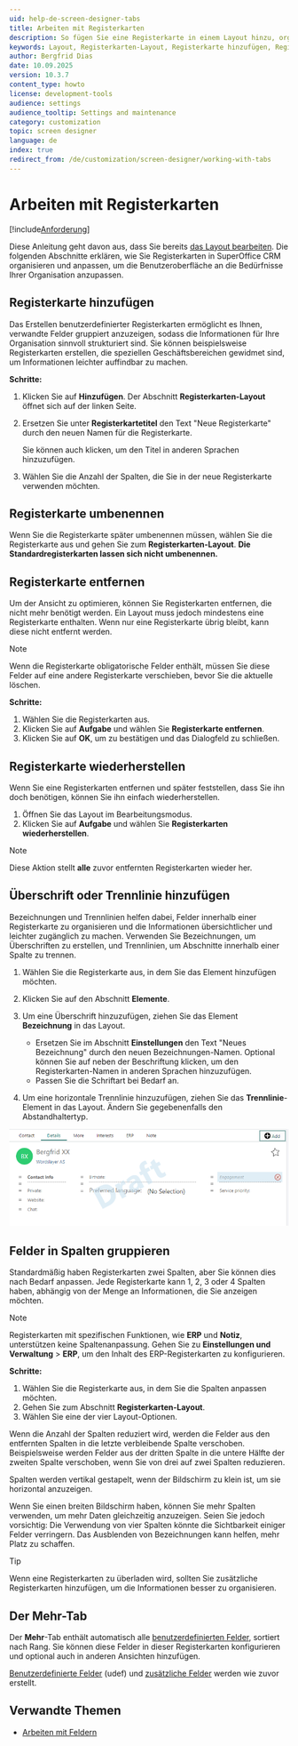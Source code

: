 ```yaml
---
uid: help-de-screen-designer-tabs
title: Arbeiten mit Registerkarten
description: So fügen Sie eine Registerkarte in einem Layout hinzu, organisieren, löschen und wiederherstellen sie und organisieren die Informationen in logische Gruppen mithilfe des Ansichtsdesigners in Einstellungen und Verwaltung.
keywords: Layout, Registerkarten-Layout, Registerkarte hinzufügen, Registerkarte entfernen, Registerkarte wiederherstellen, Felder gruppieren, Weitere Registerkarte, Überschrift hinzufügen, Bezeichnung hinzufügen, Trennlinie hinzufügen
author: Bergfrid Dias
date: 10.09.2025
version: 10.3.7
content_type: howto
license: development-tools
audience: settings
audience_tooltip: Settings and maintenance
category: customization
topic: screen designer
language: de
index: true
redirect_from: /de/customization/screen-designer/working-with-tabs
---
```


# Arbeiten mit Registerkarten

[!include[Anforderung](../../../includes/req-dev-tools.md)]

Diese Anleitung geht davon aus, dass Sie bereits [das Layout bearbeiten][2]. Die folgenden Abschnitte erklären, wie Sie Registerkarten in SuperOffice CRM organisieren und anpassen, um die Benutzeroberfläche an die Bedürfnisse Ihrer Organisation anzupassen.

## Registerkarte hinzufügen

Das Erstellen benutzerdefinierter Registerkarten ermöglicht es Ihnen, verwandte Felder gruppiert anzuzeigen, sodass die Informationen für Ihre Organisation sinnvoll strukturiert sind. Sie können beispielsweise Registerkarten erstellen, die speziellen Geschäftsbereichen gewidmet sind, um Informationen leichter auffindbar zu machen.

**Schritte:**

1. Klicken Sie auf **Hinzufügen**. Der Abschnitt **Registerkarten-Layout** öffnet sich auf der linken Seite.

2. Ersetzen Sie unter **Registerkartetitel** den Text "Neue Registerkarte" durch den neuen Namen für die Registerkarte.

    Sie können auch <i class="ph ph-translate" aria-label="Translate"></i> klicken, um den Titel in anderen Sprachen hinzuzufügen.

3. Wählen Sie die Anzahl der Spalten, die Sie in der neue Registerkarte verwenden möchten.

## Registerkarte umbenennen

Wenn Sie die Registerkarte später umbenennen müssen, wählen Sie die Registerkarte aus und gehen Sie zum **Registerkarten-Layout**. **Die Standardregisterkarten lassen sich nicht umbenennen.**

## Registerkarte entfernen

Um der Ansicht zu optimieren, können Sie Registerkarten entfernen, die nicht mehr benötigt werden. Ein Layout muss jedoch mindestens eine Registerkarte enthalten. Wenn nur eine Registerkarte übrig bleibt, kann diese nicht entfernt werden.

> [!NOTE]
> Wenn die Registerkarte obligatorische Felder enthält, müssen Sie diese Felder auf eine andere Registerkarte verschieben, bevor Sie die aktuelle löschen.

**Schritte:**

1. Wählen Sie die Registerkarten aus.
1. Klicken Sie auf **Aufgabe** und wählen Sie **Registerkarte entfernen**.
1. Klicken Sie auf **OK**, um zu bestätigen und das Dialogfeld zu schließen.

## Registerkarte wiederherstellen

Wenn Sie eine Registerkarten entfernen und später feststellen, dass Sie ihn doch benötigen, können Sie ihn einfach wiederherstellen.

1. Öffnen Sie das Layout im Bearbeitungsmodus.
1. Klicken Sie auf **Aufgabe** und wählen Sie **Registerkarten wiederherstellen**.

> [!NOTE]
> Diese Aktion stellt **alle** zuvor entfernten Registerkarten wieder her.

## <a id="label"></a>Überschrift oder Trennlinie hinzufügen

Bezeichnungen und Trennlinien helfen dabei, Felder innerhalb einer Registerkarte zu organisieren und die Informationen übersichtlicher und leichter zugänglich zu machen. Verwenden Sie Bezeichnungen, um Überschriften zu erstellen, und Trennlinien, um Abschnitte innerhalb einer Spalte zu trennen.

1. Wählen Sie die Registerkarte aus, in dem Sie das Element hinzufügen möchten.
2. Klicken Sie auf den Abschnitt **Elemente**.
3. Um eine Überschrift hinzuzufügen, ziehen Sie das Element **Bezeichnung** in das Layout.

    * Ersetzen Sie im Abschnitt **Einstellungen** den Text "Neues Bezeichnung" durch den neuen Bezeichnungen-Namen. Optional können Sie auf <i class="ph ph-translate" aria-label="Translate"></i> neben der Beschriftung klicken, um den Registerkarten-Namen in anderen Sprachen hinzuzufügen.
    * Passen Sie die Schriftart bei Bedarf an.

4. Um eine horizontale Trennlinie hinzuzufügen, ziehen Sie das **Trennlinie**-Element in das Layout. Ändern Sie gegebenenfalls den Abstandhaltertyp.

![Ansichtsdesigner Felder und Elemente -screenshot][img2]

## <a id="columns"></a>Felder in Spalten gruppieren

Standardmäßig haben Registerkarten zwei Spalten, aber Sie können dies nach Bedarf anpassen. Jede Registerkarte kann 1, 2, 3 oder 4 Spalten haben, abhängig von der Menge an Informationen, die Sie anzeigen möchten.

> [!NOTE]
> Registerkarten mit spezifischen Funktionen, wie **ERP** und **Notiz**, unterstützen keine Spaltenanpassung. Gehen Sie zu **Einstellungen und Verwaltung** > **ERP**, um den Inhalt des ERP-Registerkarten zu konfigurieren.

**Schritte:**

1. Wählen Sie die Registerkarte aus, in dem Sie die Spalten anpassen möchten.
1. Gehen Sie zum Abschnitt **Registerkarten-Layout**.
1. Wählen Sie eine der vier Layout-Optionen.

Wenn die Anzahl der Spalten reduziert wird, werden die Felder aus den entfernten Spalten in die letzte verbleibende Spalte verschoben. Beispielsweise werden Felder aus der dritten Spalte in die untere Hälfte der zweiten Spalte verschoben, wenn Sie von drei auf zwei Spalten reduzieren.

Spalten werden vertikal gestapelt, wenn der Bildschirm zu klein ist, um sie horizontal anzuzeigen.

Wenn Sie einen breiten Bildschirm haben, können Sie mehr Spalten verwenden, um mehr Daten gleichzeitig anzuzeigen. Seien Sie jedoch vorsichtig: Die Verwendung von vier Spalten könnte die Sichtbarkeit einiger Felder verringern. Das Ausblenden von Bezeichnungen kann helfen, mehr Platz zu schaffen.

> [!TIP]
> Wenn eine Registerkarten zu überladen wird, sollten Sie zusätzliche Registerkarten hinzufügen, um die Informationen besser zu organisieren.

## <a id="more"></a>Der Mehr-Tab

Der **Mehr**-Tab enthält automatisch alle [benutzerdefinierten Felder][3], sortiert nach Rang. Sie können diese Felder in dieser Registerkarten konfigurieren und optional auch in anderen Ansichten hinzufügen.

[Benutzerdefinierte Felder][5] (udef) und [zusätzliche Felder][4] werden wie zuvor erstellt.

## Verwandte Themen

* [Arbeiten mit Feldern][1]

<!-- Referenced links -->
[1]: working-with-fields.md
[2]: edit-layout.md
[3]: ../../../custom-objects/learn/index.md
[4]: ../../../custom-objects/admin/create-extra-field.md
[5]: ../../../custom-objects/admin/add-udef.md

<!-- Referenced images -->
[img2]: ../../../../media/loc/en/customization/field-settings.png
